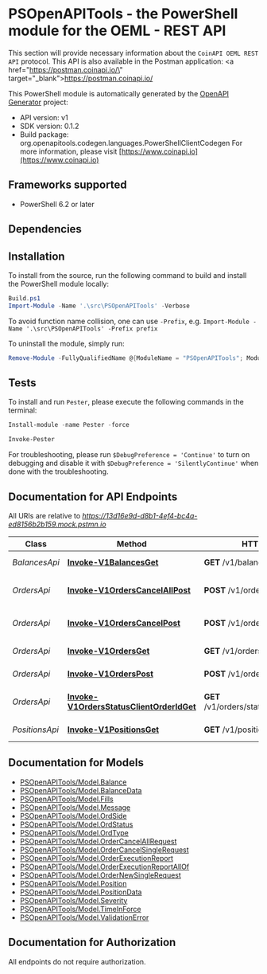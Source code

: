 # PSOpenAPITools - the PowerShell module for the OEML - REST API

This section will provide necessary information about the `CoinAPI OEML REST API` protocol.
This API is also available in the Postman application: <a href=\"https://postman.coinapi.io/\" target=\"_blank\">https://postman.coinapi.io/</a>      


This PowerShell module is automatically generated by the [OpenAPI Generator](https://openapi-generator.tech) project:

- API version: v1
- SDK version: 0.1.2
- Build package: org.openapitools.codegen.languages.PowerShellClientCodegen
    For more information, please visit [https://www.coinapi.io](https://www.coinapi.io)

<a name="frameworks-supported"></a>
## Frameworks supported
- PowerShell 6.2 or later

<a name="dependencies"></a>
## Dependencies

<a name="installation"></a>
## Installation


To install from the source, run the following command to build and install the PowerShell module locally:
```powershell
Build.ps1
Import-Module -Name '.\src\PSOpenAPITools' -Verbose
```

To avoid function name collision, one can use `-Prefix`, e.g. `Import-Module -Name '.\src\PSOpenAPITools' -Prefix prefix`

To uninstall the module, simply run:
```powershell
Remove-Module -FullyQualifiedName @{ModuleName = "PSOpenAPITools"; ModuleVersion = "0.1.2"}
```

<a name="tests"></a>
## Tests

To install and run `Pester`, please execute the following commands in the terminal:

```powershell
Install-module -name Pester -force

Invoke-Pester
```

For troubleshooting, please run `$DebugPreference = 'Continue'` to turn on debugging and disable it with `$DebugPreference = 'SilentlyContinue'` when done with the troubleshooting.

## Documentation for API Endpoints

All URIs are relative to *https://13d16e9d-d8b1-4ef4-bc4a-ed8156b2b159.mock.pstmn.io*

Class | Method | HTTP request | Description
------------ | ------------- | ------------- | -------------
*BalancesApi* | [**Invoke-V1BalancesGet**](docs/BalancesApi.md#Invoke-V1BalancesGet) | **GET** /v1/balances | Get balances
*OrdersApi* | [**Invoke-V1OrdersCancelAllPost**](docs/OrdersApi.md#Invoke-V1OrdersCancelAllPost) | **POST** /v1/orders/cancel/all | Cancel all orders request
*OrdersApi* | [**Invoke-V1OrdersCancelPost**](docs/OrdersApi.md#Invoke-V1OrdersCancelPost) | **POST** /v1/orders/cancel | Cancel order request
*OrdersApi* | [**Invoke-V1OrdersGet**](docs/OrdersApi.md#Invoke-V1OrdersGet) | **GET** /v1/orders | Get open orders
*OrdersApi* | [**Invoke-V1OrdersPost**](docs/OrdersApi.md#Invoke-V1OrdersPost) | **POST** /v1/orders | Send new order
*OrdersApi* | [**Invoke-V1OrdersStatusClientOrderIdGet**](docs/OrdersApi.md#Invoke-V1OrdersStatusClientOrderIdGet) | **GET** /v1/orders/status/{client_order_id} | Get order execution report
*PositionsApi* | [**Invoke-V1PositionsGet**](docs/PositionsApi.md#Invoke-V1PositionsGet) | **GET** /v1/positions | Get open positions


## Documentation for Models

 - [PSOpenAPITools/Model.Balance](docs/Balance.md)
 - [PSOpenAPITools/Model.BalanceData](docs/BalanceData.md)
 - [PSOpenAPITools/Model.Fills](docs/Fills.md)
 - [PSOpenAPITools/Model.Message](docs/Message.md)
 - [PSOpenAPITools/Model.OrdSide](docs/OrdSide.md)
 - [PSOpenAPITools/Model.OrdStatus](docs/OrdStatus.md)
 - [PSOpenAPITools/Model.OrdType](docs/OrdType.md)
 - [PSOpenAPITools/Model.OrderCancelAllRequest](docs/OrderCancelAllRequest.md)
 - [PSOpenAPITools/Model.OrderCancelSingleRequest](docs/OrderCancelSingleRequest.md)
 - [PSOpenAPITools/Model.OrderExecutionReport](docs/OrderExecutionReport.md)
 - [PSOpenAPITools/Model.OrderExecutionReportAllOf](docs/OrderExecutionReportAllOf.md)
 - [PSOpenAPITools/Model.OrderNewSingleRequest](docs/OrderNewSingleRequest.md)
 - [PSOpenAPITools/Model.Position](docs/Position.md)
 - [PSOpenAPITools/Model.PositionData](docs/PositionData.md)
 - [PSOpenAPITools/Model.Severity](docs/Severity.md)
 - [PSOpenAPITools/Model.TimeInForce](docs/TimeInForce.md)
 - [PSOpenAPITools/Model.ValidationError](docs/ValidationError.md)


## Documentation for Authorization

All endpoints do not require authorization.

